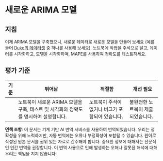 # 새로운 ARIMA 모델

## 지침

이제 ARIMA 모델을 구축했으니, 새로운 데이터로 새로운 모델을 만들어 보세요 (예를 들어 [Duke의 데이터셋](http://www2.stat.duke.edu/~mw/ts_data_sets.html) 중 하나를 사용해 보세요). 노트북에 작업을 주석으로 달고, 데이터를 시각화하고, 모델을 시각화하며, MAPE를 사용하여 정확도를 테스트하세요.

## 평가 기준

| 기준 | 뛰어남 | 적절함 | 개선 필요 |
| -------- | ------------------------------------------------------------------------------------------------------------------- | -------------------------------------------------------- | ----------------------------------- |
|          | 노트북이 새로운 ARIMA 모델을 구축, 테스트 및 시각화와 정확도를 명시하여 설명합니다. | 노트북이 주석이 없거나 버그가 포함되어 있습니다. | 불완전한 노트북이 제출되었습니다. |

**면책 조항**:
이 문서는 기계 기반 AI 번역 서비스를 사용하여 번역되었습니다. 우리는 정확성을 위해 노력하지만, 자동 번역에는 오류나 부정확성이 포함될 수 있습니다. 원어로 작성된 원본 문서를 권위 있는 자료로 간주해야 합니다. 중요한 정보에 대해서는 전문적인 인간 번역을 권장합니다. 이 번역 사용으로 인해 발생하는 오해나 잘못된 해석에 대해 우리는 책임을 지지 않습니다.